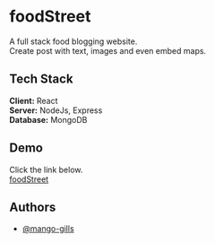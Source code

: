 # foodStreet

A full stack food blogging website.\
Create post with text, images and even embed maps.

## Tech Stack

**Client:** React\
**Server:** NodeJs, Express\
**Database:** MongoDB

## Demo

Click the link below.\
[foodStreet](https://food-street.vercel.app)

## Authors

- [@mango-gills](https://github.com/mango-gills)
